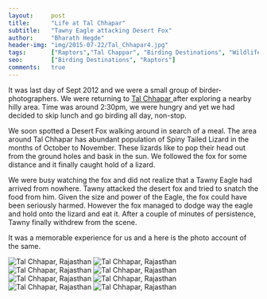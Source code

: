 ```yaml
---
layout:     post
title:      "Life at Tal Chhapar"
subtitle:   "Tawny Eagle attacking Desert Fox"
author:     "Bharath Hegde"
header-img: "img/2015-07-22/Tal_Chhapar4.jpg"
tags:		["Raptors","Tal Chappar", "Birding Destinations", "Wildlife Destinations"]
seo:		["Birding Destinations", "Raptors"]
comments:   true
---
```


<p>It was last day of Sept 2012 and we were a small group of birder-photographers. We were returning to <a href="http://www.wilderhood.com/destination/Tal%20Chappar"> Tal Chhapar </a> after exploring a nearby hilly area. Time was around 2:30pm, we were hungry and yet we had decided to skip lunch and go birding all day, non-stop.</p>

<p>We soon spotted a Desert Fox walking around in search of a meal. The area around Tal Chhapar has abundant population of Spiny Tailed Lizard in the months of October to November. These lizards like to pop their head out from the ground holes and bask in the sun. We followed the fox for some distance and it finally caught hold of a lizard.</p>

<p>We were busy watching the fox and did not realize that a Tawny Eagle had arrived from nowhere. Tawny attacked the desert fox and tried to snatch the food from him. Given the size and power of the Eagle, the fox could have been seriously harmed. However the fox managed to dodge way the eagle and hold onto the lizard and eat it. After a couple of minutes of persistence, Tawny finally withdrew from the scene.</p>

<p>It was a memorable experience for us and a here is the photo account of the same.</p>


<img src="{{ site.baseurl}}/img/2015-07-22/Tal_Chhapar1.jpg" alt="Tal Chhapar, Rajasthan">
<img src="{{ site.baseurl}}/img/2015-07-22/Tal_Chhapar2.jpg" alt="Tal Chhapar, Rajasthan">
<img src="{{ site.baseurl}}/img/2015-07-22/Tal_Chhapar3.jpg" alt="Tal Chhapar, Rajasthan">
<img src="{{ site.baseurl}}/img/2015-07-22/Tal_Chhapar4.jpg" alt="Tal Chhapar, Rajasthan">
<img src="{{ site.baseurl}}/img/2015-07-22/Tal_Chhapar5.jpg" alt="Tal Chhapar, Rajasthan">
<img src="{{ site.baseurl}}/img/2015-07-22/Tal_Chhapar6.jpg" alt="Tal Chhapar, Rajasthan">
<img src="{{ site.baseurl}}/img/2015-07-22/Tal_Chhapar7.jpg" alt="Tal Chhapar, Rajasthan">
<img src="{{ site.baseurl}}/img/2015-07-22/Tal_Chhapar8.jpg" alt="Tal Chhapar, Rajasthan">